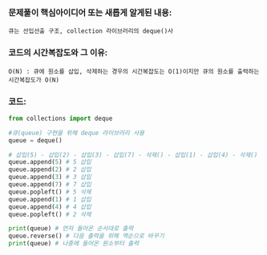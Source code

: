 
### 문제풀이 핵심아이디어 또는 새롭게 알게된 내용: 
    큐는 선입선출 구조, collection 라이브러리의 deque()사
    
### 코드의 시간복잡도와 그 이유:
    O(N) : 큐에 원소를 삽입, 삭제하는 경우의 시간복잡도는 O(1)이지만 큐의 원소를 출력하는 시간복잡도가 O(N)


### 코드:
```python
from collections import deque

#큐(queue) 구현을 위해 deque 라이브러리 사용
queue = deque()

# 삽입(5) - 삽입(2) - 삽입(3) - 삽입(7) - 삭제() - 삽입(1) - 삽입(4) - 삭제()
queue.append(5) # 5 삽입
queue.append(2) # 2 삽입
queue.append(3) # 3 삽입
queue.append(7) # 7 삽입
queue.popleft() # 5 삭제
queue.append(1) # 1 삽입
queue.append(4) # 4 삽입
queue.popleft() # 2 삭제

print(queue) # 먼저 들어온 순서대로 출력
queue.reverse() # 다음 출력을 위해 역순으로 바꾸기
print(queue) # 나중에 들어온 원소부터 출력
```
